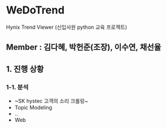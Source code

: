 # WeDoTrend
Hynix Trend Viewer (신입사원 python 교육 프로젝트)

## **Member** : 김다혜, **박헌준(조장)**, 이수연, 채선율 

## 1. 진행 상황
### 1-1. 분석
* ~SK hystec 고객의 소리 크롤링~
* Topic Modeling
* ..
* Web


